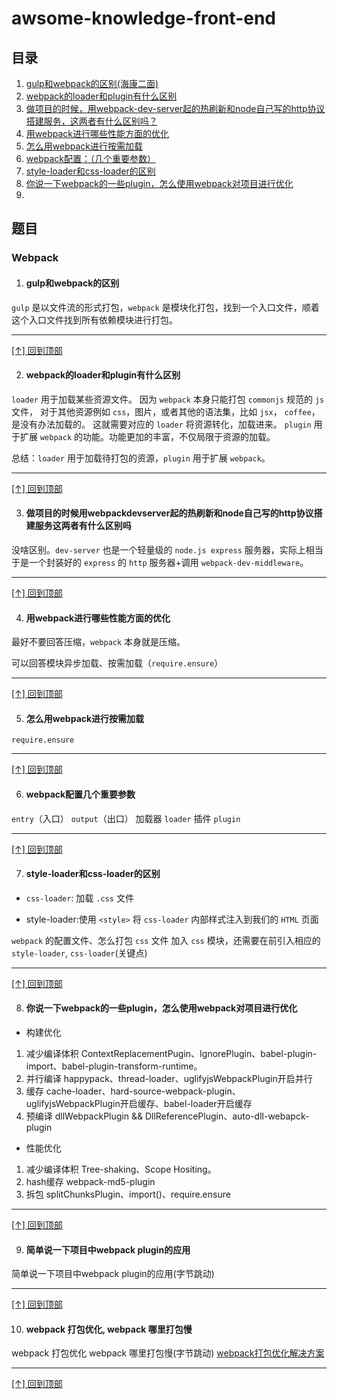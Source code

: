 # awsome-knowledge-front-end
## 目录
1. [gulp和webpack的区别(海康二面)](#gulp和webpack的区别)
2. [webpack的loader和plugin有什么区别](#webpack的loader和plugin有什么区别)
3. [做项目的时候，用webpack-dev-server起的热刷新和node自己写的http协议搭建服务，这两者有什么区别吗？](#做项目的时候用webpackdevserver起的热刷新和node自己写的http协议搭建服务这两者有什么区别吗)
4. [用webpack进行哪些性能方面的优化](#用webpack进行哪些性能方面的优化)
5. [怎么用webpack进行按需加载](#怎么用webpack进行按需加载)
6. [webpack配置：（几个重要参数）](#webpack配置几个重要参数)
7. [style-loader和css-loader的区别](#loader)
8. [你说一下webpack的一些plugin，怎么使用webpack对项目进行优化](#webpack-optimition)
9. 

## 题目

### Webpack

1. #### gulp和webpack的区别
`gulp` 是以文件流的形式打包，`webpack` 是模块化打包，找到一个入口文件，顺着这个入口文件找到所有依赖模块进行打包。

---

[[↑] 回到顶部](#awsome-knowledge-front-end)

2. #### webpack的loader和plugin有什么区别
`loader` 用于加载某些资源文件。 因为 `webpack` 本身只能打包 `commonjs` 规范的 `js` 文件，
对于其他资源例如 `css`，图片，或者其他的语法集，比如 `jsx`， `coffee`，是没有办法加载的。 
这就需要对应的 `loader` 将资源转化，加载进来。
`plugin` 用于扩展 `webpack` 的功能。功能更加的丰富，不仅局限于资源的加载。

总结：`loader` 用于加载待打包的资源，`plugin` 用于扩展 `webpack`。

---

[[↑] 回到顶部](#awsome-knowledge-front-end)

3. #### 做项目的时候用webpackdevserver起的热刷新和node自己写的http协议搭建服务这两者有什么区别吗
没啥区别。`dev-server` 也是一个轻量级的 `node.js express` 服务器，实际上相当于是一个封装好的 `express` 的 `http` 服务器+调用 `webpack-dev-middleware`。

---

[[↑] 回到顶部](#awsome-knowledge-front-end)

4. #### 用webpack进行哪些性能方面的优化
最好不要回答压缩，`webpack` 本身就是压缩。

可以回答模块异步加载、按需加载（`require.ensure`）

---

[[↑] 回到顶部](#awsome-knowledge-front-end)

5.  #### 怎么用webpack进行按需加载
`require.ensure`

---

[[↑] 回到顶部](#awsome-knowledge-front-end)

6. #### webpack配置几个重要参数
`entry`（入口）
`output`（出口）
加载器 `loader`
插件 `plugin`

---

[[↑] 回到顶部](#awsome-knowledge-front-end)

7. #### <div id="loader"></div>style-loader和css-loader的区别
- `css-loader`: 加载 `.css` 文件

- style-loader:使用 `<style>` 将 `css-loader` 内部样式注入到我们的 `HTML` 页面

`webpack` 的配置文件、怎么打包 `css` 文件
加入 `css` 模块，还需要在前引入相应的 `style-loader`, `css-loader`(关键点)

---

[[↑] 回到顶部](#awsome-knowledge-front-end)

8. ####  <div id="webpack-optimition"></div>你说一下webpack的一些plugin，怎么使用webpack对项目进行优化
- 构建优化
1. 减少编译体积 ContextReplacementPugin、IgnorePlugin、babel-plugin-import、babel-plugin-transform-runtime。
2. 并行编译 happypack、thread-loader、uglifyjsWebpackPlugin开启并行
3. 缓存 cache-loader、hard-source-webpack-plugin、uglifyjsWebpackPlugin开启缓存、babel-loader开启缓存
4. 预编译 dllWebpackPlugin && DllReferencePlugin、auto-dll-webapck-plugin

- 性能优化
1. 减少编译体积 Tree-shaking、Scope Hositing。
2. hash缓存 webpack-md5-plugin
3. 拆包 splitChunksPlugin、import()、require.ensure

---

[[↑] 回到顶部](#awsome-knowledge-front-end)

9. #### 简单说一下项目中webpack plugin的应用
简单说一下项目中webpack plugin的应用(字节跳动)

---

[[↑] 回到顶部](#awsome-knowledge-front-end)

10. #### webpack 打包优化, webpack 哪里打包慢
webpack 打包优化 webpack 哪里打包慢(字节跳动)
[webpack打包优化解决方案](https://segmentfault.com/a/1190000011138081#articleHeader0)

---

[[↑] 回到顶部](#awsome-knowledge-front-end)
